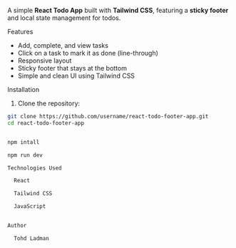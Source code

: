 
A simple **React Todo App** built with **Tailwind CSS**, featuring a **sticky footer** and local state management for todos.

Features

- Add, complete, and view tasks
- Click on a task to mark it as done (line-through)
- Responsive layout
- Sticky footer that stays at the bottom
- Simple and clean UI using Tailwind CSS


Installation

1. Clone the repository:
```bash
git clone https://github.com/username/react-todo-footer-app.git
cd react-todo-footer-app


npm intall

npm run dev

Technologies Used

  React

  Tailwind CSS

  JavaScript


Author

  Tohd Ladman
